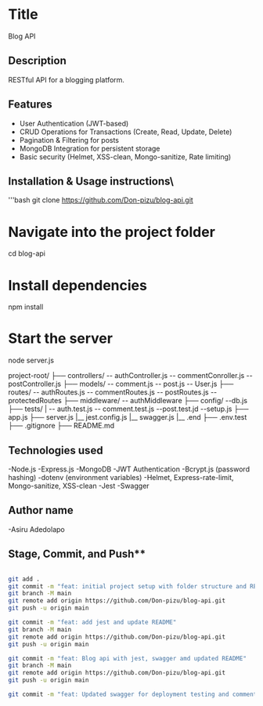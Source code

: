 # Title
Blog API

## Description
RESTful API for a blogging platform.

## Features
-  User Authentication (JWT-based)
-  CRUD Operations for Transactions (Create, Read, Update, Delete)
-  Pagination & Filtering for posts
-  MongoDB Integration for persistent storage
-  Basic security (Helmet, XSS-clean, Mongo-sanitize, Rate limiting)


## Installation & Usage instructions\
'''bash
git clone https://github.com/Don-pizu/blog-api.git

# Navigate into the project folder
cd blog-api

# Install dependencies
npm install

# Start the server
node server.js

project-root/
├── controllers/
     -- authController.js
     -- commentConroller.js
     -- postController.js
├── models/
     -- comment.js
     -- post.js
     -- User.js
├── routes/
     -- authRoutes.js
     -- commentRoutes.js
     -- postRoutes.js
     -- protectedRoutes
├── middleware/
     -- authMiddleware
├── config/
     --db.js
├── tests/
|    -- auth.test.js
     -- comment.test.js
     --post.test.jd
     --setup.js
├── app.js
├── server.js
|__ jest.config.js
|__ swagger.js
|__ .end
├── .env.test
├── .gitignore
├── README.md


## Technologies used
-Node.js
-Express.js
-MongoDB
-JWT Authentication
-Bcrypt.js (password hashing)
-dotenv (environment variables)
-Helmet, Express-rate-limit, Mongo-sanitize, XSS-clean
-Jest
-Swagger


## Author name

-Asiru Adedolapo

## Stage, Commit, and Push**

```bash

git add .
git commit -m "feat: initial project setup with folder structure and README"
git branch -M main
git remote add origin https://github.com/Don-pizu/blog-api.git
git push -u origin main

git commit -m "feat: add jest and update README"
git branch -M main
git remote add origin https://github.com/Don-pizu/blog-api.git
git push -u origin main

git commit -m "feat: Blog api with jest, swagger amd updated README"
git branch -M main
git remote add origin https://github.com/Don-pizu/blog-api.git
git push -u origin main

git commit -m "feat: Updated swagger for deployment testing and commentRoute"
